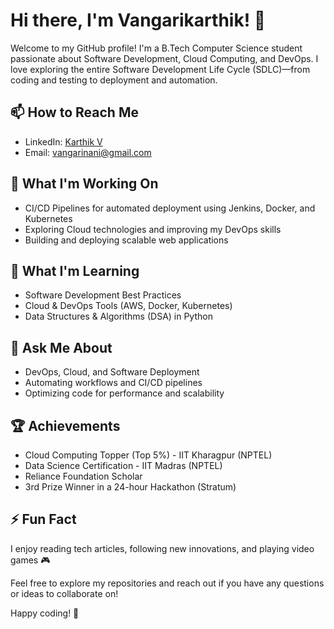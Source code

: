 # Hi there, I'm Vangarikarthik! 👋

Welcome to my GitHub profile! I'm a B.Tech Computer Science student passionate about Software Development, Cloud Computing, and DevOps. I love exploring the entire Software Development Life Cycle (SDLC)—from coding and testing to deployment and automation.

## 📫 How to Reach Me
- LinkedIn: [Karthik V](https://www.linkedin.com/in/karthikv666)
- Email: [vangarinani@gmail.com](mailto:vangarinani@gmail.com)

## 🔭 What I'm Working On
- CI/CD Pipelines for automated deployment using Jenkins, Docker, and Kubernetes
- Exploring Cloud technologies and improving my DevOps skills
- Building and deploying scalable web applications

## 🌱 What I'm Learning
- Software Development Best Practices
- Cloud & DevOps Tools (AWS, Docker, Kubernetes)
- Data Structures & Algorithms (DSA) in Python

## 💬 Ask Me About
- DevOps, Cloud, and Software Deployment
- Automating workflows and CI/CD pipelines
- Optimizing code for performance and scalability

## 🏆 Achievements
- Cloud Computing Topper (Top 5%) - IIT Kharagpur (NPTEL)
- Data Science Certification - IIT Madras (NPTEL)
- Reliance Foundation Scholar
- 3rd Prize Winner in a 24-hour Hackathon (Stratum)

## ⚡ Fun Fact
I enjoy reading tech articles, following new innovations, and playing video games 🎮

Feel free to explore my repositories and reach out if you have any questions or ideas to collaborate on!

Happy coding! 🚀
